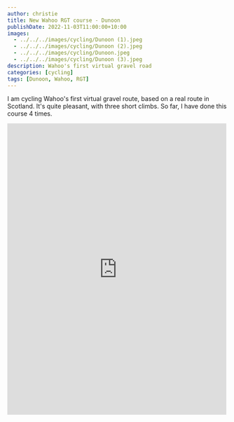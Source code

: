 ```yaml
---
author: christie
title: New Wahoo RGT course - Dunoon
publishDate: 2022-11-03T11:00:00+10:00
images:
  - ../../../images/cycling/Dunoon (1).jpeg
  - ../../../images/cycling/Dunoon (2).jpeg
  - ../../../images/cycling/Dunoon.jpeg
  - ../../../images/cycling/Dunoon (3).jpeg
description: Wahoo's first virtual gravel road
categories: [cycling]
tags: [Dunoon, Wahoo, RGT]
---
```


I am cycling Wahoo's first virtual gravel route, based on a real route in Scotland. It's quite pleasant, with three short climbs. So far, I have done this course 4 times.

<iframe src="https://www.facebook.com/plugins/post.php?href=https%3A%2F%2Fwww.facebook.com%2Fchris1.tham%2Fposts%2Fpfbid02jHD3Napvd7j47G46N6jdzGrkJwB6eVroMqLAnQYLAZwDHj2QH48LkuRnF6HXrTgMl&show_text=true&width=500" width="500" height="665" style="border:none;overflow:hidden" scrolling="no" frameborder="0" allowfullscreen="true" allow="autoplay; clipboard-write; encrypted-media; picture-in-picture; web-share"></iframe>
